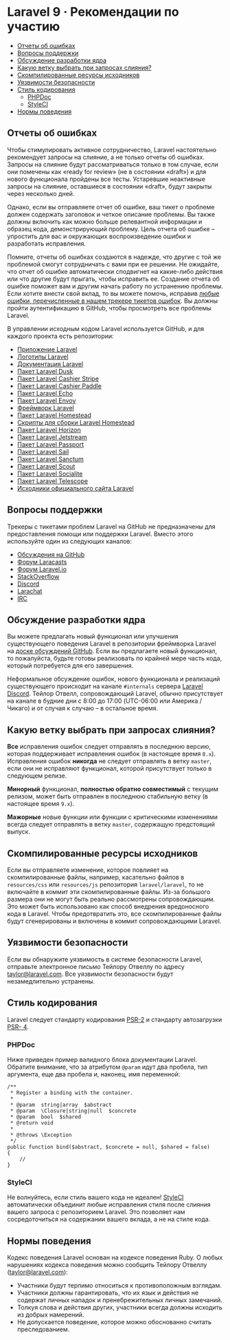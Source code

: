 # Laravel 9 · Рекомендации по участию

- [Отчеты об ошибках](#bug-reports)
- [Вопросы поддержки](#support-questions)
- [Обсуждение разработки ядра](#core-development-discussion)
- [Какую ветку выбрать при запросах слияния?](#which-branch)
- [Скомпилированные ресурсы исходников](#compiled-assets)
- [Уязвимости безопасности](#security-vulnerabilities)
- [Стиль кодирования](#coding-style)
    - [PHPDoc](#phpdoc)
    - [StyleCI](#styleci)
- [Нормы поведения](#code-of-conduct)

<a name="bug-reports"></a>
## Отчеты об ошибках

Чтобы стимулировать активное сотрудничество, Laravel настоятельно рекомендует запросы на слияние, а не только отчеты об ошибках. Запросы на слияние будут рассматриваться только в том случае, если они помечены как «ready for review» (не в состоянии «draft») и для нового функционала пройдены все тесты. Устаревшие неактивные запросы на слияние, оставшиеся в состоянии «draft», будут закрыты через несколько дней.

Однако, если вы отправляете отчет об ошибке, ваш тикет о проблеме должен содержать заголовок и четкое описание проблемы. Вы также должны включить как можно больше релевантной информации и образец кода, демонстрирующий проблему. Цель отчета об ошибке – упростить для вас и окружающих воспроизведение ошибки и разработать исправления.

Помните, отчеты об ошибках создаются в надежде, что другие с той же проблемой смогут сотрудничать с вами при ее решении. Не ожидайте, что отчет об ошибке автоматически сподвигнет на какие-либо действия или что другие будут прыгать, чтобы исправить ее. Создание отчета об ошибке поможет вам и другим начать работу по устранению проблемы. Если хотите внести свой вклад, то вы можете помочь, исправив [любые ошибки, перечисленные в нашем трекере тикетов ошибок](https://github.com/issues?q=is%3Aopen+is%3Aissue+label%3Abug+user%3Alaravel). Вы должны пройти аутентификацию в GitHub, чтобы просмотреть все проблемы Laravel.

В управлении исходным кодом Laravel используется GitHub, и для каждого проекта есть репозитории:

<!-- <div class="content-list" markdown="1"> -->

- [Приложение Laravel](https://github.com/laravel/laravel)
- [Логотипы Laravel](https://github.com/laravel/art)
- [Документация Laravel](https://github.com/laravel/docs)
- [Пакет Laravel Dusk](https://github.com/laravel/dusk)
- [Пакет Laravel Cashier Stripe](https://github.com/laravel/cashier)
- [Пакет Laravel Cashier Paddle](https://github.com/laravel/cashier-paddle)
- [Пакет Laravel Echo](https://github.com/laravel/echo)
- [Пакет Laravel Envoy](https://github.com/laravel/envoy)
- [Фреймворк Laravel](https://github.com/laravel/framework)
- [Пакет Laravel Homestead](https://github.com/laravel/homestead)
- [Скрипты для сборки Laravel Homestead](https://github.com/laravel/settler)
- [Пакет Laravel Horizon](https://github.com/laravel/horizon)
- [Пакет Laravel Jetstream](https://github.com/laravel/jetstream)
- [Пакет Laravel Passport](https://github.com/laravel/passport)
- [Пакет Laravel Sail](https://github.com/laravel/sail)
- [Пакет Laravel Sanctum](https://github.com/laravel/sanctum)
- [Пакет Laravel Scout](https://github.com/laravel/scout)
- [Пакет Laravel Socialite](https://github.com/laravel/socialite)
- [Пакет Laravel Telescope](https://github.com/laravel/telescope)
- [Исходники официального сайта Laravel](https://github.com/laravel/laravel.com-next)

<!-- </div> -->

<a name="support-questions"></a>
## Вопросы поддержки

Трекеры с тикетами проблем Laravel на GitHub не предназначены для предоставления помощи или поддержки Laravel. Вместо этого используйте один из следующих каналов:

<!-- <div class="content-list" markdown="1"> -->

- [Обсуждения на GitHub](https://github.com/laravel/framework/discussions)
- [Форум Laracasts](https://laracasts.com/discuss)
- [Форум Laravel.io](https://laravel.io/forum)
- [StackOverflow](https://stackoverflow.com/questions/tagged/laravel)
- [Discord](https://discord.gg/laravel)
- [Larachat](https://larachat.co)
- [IRC](https://web.libera.chat/?nick=artisan&channels=#laravel)

<!-- </div> -->

<a name="core-development-discussion"></a>
## Обсуждение разработки ядра

Вы можете предлагать новый функционал или улучшения существующего поведения Laravel в репозитории фреймворка Laravel на [доске обсуждений GitHub](https://github.com/laravel/framework/discussions). Если вы предлагаете новый функционал, то пожалуйста, будьте готовы реализовать по крайней мере часть кода, который потребуется для его завершения.

Неформальное обсуждение ошибок, нового функционала и реализаций существующего происходит на канале `#internals` сервера [Laravel Discord](https://discord.gg/laravel). Тейлор Отвелл, сопровождающий Laravel, обычно присутствует на канале в будние дни с 8:00 до 17:00 (UTC-06:00 или Америка / Чикаго) и от случая к случаю – в остальное время.

<a name="which-branch"></a>
## Какую ветку выбрать при запросах слияния?

**Все** исправления ошибок следует отправлять в последнюю версию, которая поддерживает исправления ошибок (в настоящее время `8.x`). Исправления ошибок **никогда** не следует отправлять в ветку `master`, если они не исправляют функционал, которой присутствует только в следующем релизе.

**Минорный** функционал, **полностью обратно совместимый** с текущим релизом, может быть отправлен в последнюю стабильную ветку (в настоящее время `9.x`).

**Мажорные** новые функции или функции с критическими изменениями всегда следует отправлять в ветку `master`, содержащую предстоящий выпуск.

<a name="compiled-assets"></a>
## Скомпилированные ресурсы исходников

Если вы отправляете изменение, которое повлияет на скомпилированные файлы, например, касательно файлов в `resources/css` или `resources/js` репозитория `laravel/laravel`, то не включайте в коммит эти скомпилированные файлы. Из-за большого размера они не могут быть реально рассмотрены сопровождающим. Это может быть использовано как способ внедрения вредоносного кода в Laravel. Чтобы предотвратить это, все скомпилированные файлы будут сгенерированы и включены в коммит сопровождающими Laravel.

<a name="security-vulnerabilities"></a>
## Уязвимости безопасности

Если вы обнаружите уязвимость в системе безопасности Laravel, отправьте электронное письмо Тейлору Отвеллу по адресу <a href="mailto:taylor@laravel.com">taylor@laravel.com</a>. Все уязвимости безопасности будут незамедлительно устранены.

<a name="coding-style"></a>
## Стиль кодирования

Laravel следует стандарту кодирования [PSR-2](https://github.com/php-fig/fig-standards/blob/master/accepted/PSR-2-coding-style-guide.md) и стандарту автозагрузки [PSR- 4](https://github.com/php-fig/fig-standards/blob/master/accepted/PSR-4-autoloader.md).

<a name="phpdoc"></a>
### PHPDoc

Ниже приведен пример валидного блока документации Laravel. Обратите внимание, что за атрибутом `@param` идут два пробела, тип аргумента, еще два пробела и, наконец, имя переменной:

    /**
     * Register a binding with the container.
     *
     * @param  string|array  $abstract
     * @param  \Closure|string|null  $concrete
     * @param  bool  $shared
     * @return void
     *
     * @throws \Exception
     */
    public function bind($abstract, $concrete = null, $shared = false)
    {
        //
    }

<a name="styleci"></a>
### StyleCI

Не волнуйтесь, если стиль вашего кода не идеален! [StyleCI](https://styleci.io/) автоматически объединит любые исправления стиля после слияния вашего запроса с репозиторием Laravel. Это позволяет нам сосредоточиться на содержании вашего вклада, а не на стиле кода.

<a name="code-of-conduct"></a>
## Нормы поведения

Кодекс поведения Laravel основан на кодексе поведения Ruby. О любых нарушениях кодекса поведения можно сообщить Тейлору Отвеллу (taylor@laravel.com):

<!-- <div class="content-list" markdown="1"> -->

- Участники будут терпимо относиться к противоположным взглядам.
- Участники должны гарантировать, что их язык и действия не содержат личных нападок и пренебрежительных личных замечаний.
- Толкуя слова и действия других, участники всегда должны исходить из добрых намерений.
- Не допускается поведение, которое можно обоснованно считать преследованием.

<!-- </div> -->
